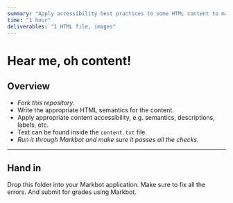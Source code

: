 ```yaml
---
summary: "Apply accessibility best practices to some HTML content to make it better for everybody."
time: "1 hour"
deliverables: "1 HTML file, images"
---
```


# Hear me, oh content!

## Overview

- _Fork this repository._
- Write the appropriate HTML semantics for the content.
- Apply appropriate content accessibility, e.g. semantics, descriptions, labels, etc.
- Text can be found inside the `content.txt` file.
- _Run it through Markbot and make sure it passes all the checks._

---

## Hand in

Drop this folder into your Markbot application. Make sure to fix all the errors. And submit for grades using Markbot.
